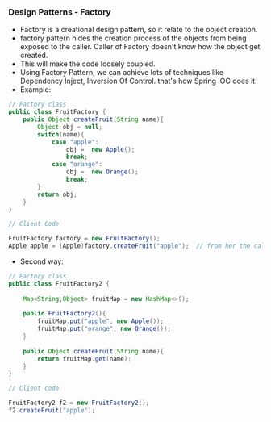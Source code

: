 ### Design Patterns - Factory
- Factory is a creational design pattern, so it relate to the object creation.
- factory pattern hides the creation process of the objects from being exposed to the caller. Caller of Factory doesn't know how the object get created.
- This will make the code loosely coupled.
- Using Factory Pattern, we can achieve lots of techniques like Dependency Inject, Inversion Of Control. that's how Spring IOC does it.
- Example:
```java
// Factory class
public class FruitFactory {
	public Object createFruit(String name){
		Object obj = null;
		switch(name){
			case "apple":
				obj =  new Apple();
				break;
			case "orange":
				obj =  new Orange();
				break;
		}
		return obj;
	}
}

// Client Code

FruitFactory factory = new FruitFactory();
Apple apple = (Apple)factory.createFruit("apple");  // from her the caller doesn't know how the apple object got created.
```
- Second way:
```java
// Factory class
public class FruitFactory2 {
	
	Map<String,Object> fruitMap = new HashMap<>();
	
	public FruitFactory2(){
		fruitMap.put("apple", new Apple());
		fruitMap.put("orange", new Orange());
	}
	
	public Object createFruit(String name){
		return fruitMap.get(name);
	}
}

// Client code 

FruitFactory2 f2 = new FruitFactory2();
f2.createFruit("apple");
```
